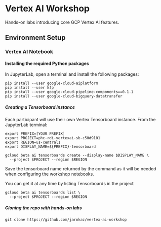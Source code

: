 # Vertex AI Workshop

Hands-on labs introducing core GCP Vertex AI features.


## Environment Setup



### Vertex AI Notebook


#### Installing the required Python packages

In JupyterLab, open a terminal and install the following packages:

```
pip install --user google-cloud-aiplatform
pip install --user kfp
pip install --user google-cloud-pipeline-components==0.1.1
pip install --user google-cloud-bigquery-datatransfer
```

##### Creating a Tensorboard instance

Each participant will use their own Vertex Tensorboard instance. From the JupyterLab terminal:

```
export PREFIX=[YOUR PREFIX]
export PROJECT=phc-rdi-vertexai-sb-c50d9101
export REGION=us-central1
export DISPLAY_NAME=${PREFIX}-tensorboard

gcloud beta ai tensorboards create --display-name $DISPLAY_NAME \
  --project $PROJECT --region $REGION

```

Save the tensorboard name returned by the command as it will be needed when configuring the workshop notebooks.

You can get it at any time by listing Tensorboards in the project

```
gcloud beta ai tensorboards list \
  --project $PROJECT --region $REGION
```

##### Cloning the repo with hands-on labs
```
git clone https://github.com/jarokaz/vertex-ai-workshop
```

